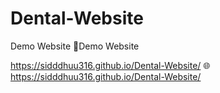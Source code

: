 # Dental-Website

Demo Website
🔗Demo Website

https://sidddhuu316.github.io/Dental-Website/
🌐https://sidddhuu316.github.io/Dental-Website/
